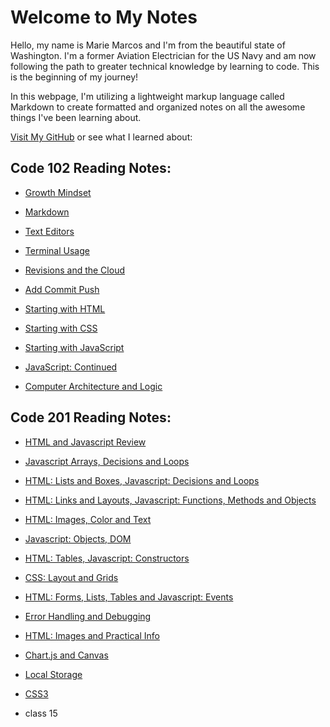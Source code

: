 
# Welcome to My Notes

Hello, my name is Marie Marcos and I'm from the beautiful state of Washington. I'm a former Aviation Electrician for the US Navy and am now following the path to greater technical knowledge by learning to code. This is the beginning of my journey!

In this webpage, I'm utilizing a lightweight markup language called Markdown to create formatted and organized notes on all the awesome things I've been learning about.

[Visit My GitHub](https://github.com/Mmarcos01?tab=repositories) or see what I learned about:

## Code 102 Reading Notes:

- [Growth Mindset](growthmindset.md)

- [Markdown](learnmarkdown.md)

- [Text Editors](texteditor.md)

- [Terminal Usage](terminalusage.md)

- [Revisions and the Cloud](revisions.md)

- [Add Commit Push](acp.md)

- [Starting with HTML](html.md)

- [Starting with CSS](css.md)

- [Starting with JavaScript](javascript.md)

- [JavaScript: Continued](morejs.md)

- [Computer Architecture and Logic](computers.md)

## Code 201 Reading Notes:

- [HTML and Javascript Review](class-01.md)

- [Javascript Arrays, Decisions and Loops](class-02.md)

- [HTML: Lists and Boxes, Javascript: Decisions and Loops](class-03.md)

- [HTML: Links and Layouts, Javascript: Functions, Methods and Objects](class-04.md)

- [HTML: Images, Color and Text](class-05.md)

- [Javascript: Objects, DOM](class-06.md)

- [HTML: Tables, Javascript: Constructors](class-07.md)

- [CSS: Layout and Grids](class-08.md)

- [HTML: Forms, Lists, Tables and Javascript: Events](class-09.md)

- [Error Handling and Debugging](class-10.md)

- [HTML: Images and Practical Info](class-11.md)

- [Chart.js and Canvas](class-12.md)

- [Local Storage](class-13.md)

- [CSS3](class-14.md)

- class 15

